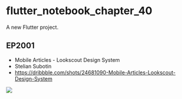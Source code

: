 # flutter_notebook_chapter_40

A new Flutter project.

## EP2001

- Mobile Articles - Lookscout Design System
- Stelian Subotin
- https://dribbble.com/shots/24681090-Mobile-Articles-Lookscout-Design-System

<img src="https://cdn.dribbble.com/userupload/16061305/file/original-dbc99bfd2f090a679324e686d90c9040.png?resize=1905x1429"/>
